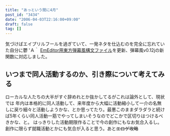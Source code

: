 ```yaml
---
title: "あっという間に4月"
post_id: "3434"
date: "2006-04-03T22:16:00+09:00"
draft: false
tag: []
---
```



気づけばエイプリルフールを過ぎていて、一発ネタを仕込むのを完全に忘れていた自分に鬱 'Ａ｀ [EmEditor用東方弾幕風構文ファイル](/emeditor-danmakufu)を更新、弾幕風v0.12jの新関数に対応しました。
## いつまで同人活動するのか、引き際について考えてみる
ローカルな人たちの大半がすぐ辞めれとか抜かしてるがこれは論外として、現状では 年内は本格的に同人活動して、来年度から大幅に活動縮小して一介の名無しに戻り細々と活動しようかな、とか思ってたり。最悪このままダラダラと続けば5年くらい同人活動一筋でやってしまいそうなのでどこかで区切りはつけるべきかな、と。 はっきりした活動期限作ることで今の創作にもなお気合入るし。創作に限らず就職活動とかにも気合が入ると思う。あと~~エロゲ攻略~~
